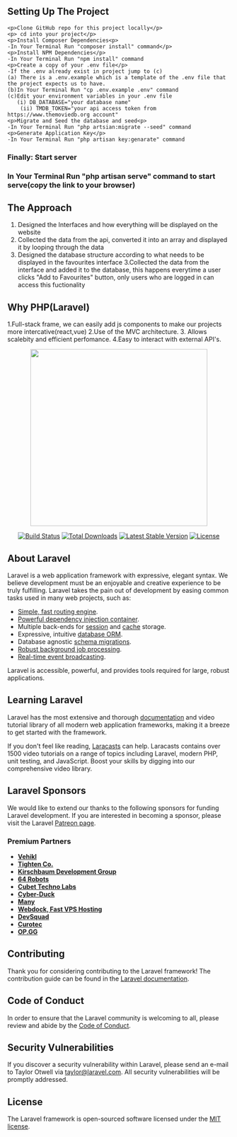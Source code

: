 ##	Setting Up The Project

	<p>Clone GitHub repo for this project locally</p>
	<p> cd into your project</p>
	<p>Install Composer Dependencies<p>
	-In Your Terminal Run "composer install" command</p>
	<p>Install NPM Dependencies</p>
	-In Your Terminal Run "npm install" command
	<p>Create a copy of your .env file</p>
	-If the .env already exist in project jump to (c)
	(a) There is a .env.example which is a template of the .env file that the project expects us to have.
	(b)In Your Terminal Run "cp .env.example .env" command
	(c)Edit your environment variables in your .env file
	   (i) DB_DATABASE="your database name"
	    (ii) TMDB_TOKEN="your api access token from https://www.themoviedb.org account"
	<p>Migrate and Seed the database and seed<p>
	-In Your Terminal Run "php artsian:migrate --seed" command
	<p>Generate Application Key</p>
	-In Your Terminal Run "php artisan key:genarate" command

<h3>Finally: Start server<h3>
In Your Terminal Run "php artisan serve" command to start serve(copy the link to your browser)


##	The Approach
1. Designed the Interfaces and how everything will be displayed on the website
2. Collected the data from the api, converted it into an array and displayed it by looping through the data
3. Designed the database structure according to what needs to be displayed in the favourites interface
3.Collected the data from the interface and added it to the database, this happens everytime a user clicks "Add to Favourites" button, only users who are logged in can access this fuctionality


##	Why PHP(Laravel)
1.Full-stack frame, we can easily add js components to make our projects more intercative(react,vue)
2.Use of the MVC architecture.
3. Allows scalebity and efficient perfomance.
4.Easy to interact with external API's.


<p align="center"><a href="https://laravel.com" target="_blank"><img src="https://raw.githubusercontent.com/laravel/art/master/logo-lockup/5%20SVG/2%20CMYK/1%20Full%20Color/laravel-logolockup-cmyk-red.svg" width="400"></a></p>

<p align="center">
<a href="https://travis-ci.org/laravel/framework"><img src="https://travis-ci.org/laravel/framework.svg" alt="Build Status"></a>
<a href="https://packagist.org/packages/laravel/framework"><img src="https://img.shields.io/packagist/dt/laravel/framework" alt="Total Downloads"></a>
<a href="https://packagist.org/packages/laravel/framework"><img src="https://img.shields.io/packagist/v/laravel/framework" alt="Latest Stable Version"></a>
<a href="https://packagist.org/packages/laravel/framework"><img src="https://img.shields.io/packagist/l/laravel/framework" alt="License"></a>
</p>

## About Laravel

Laravel is a web application framework with expressive, elegant syntax. We believe development must be an enjoyable and creative experience to be truly fulfilling. Laravel takes the pain out of development by easing common tasks used in many web projects, such as:

- [Simple, fast routing engine](https://laravel.com/docs/routing).
- [Powerful dependency injection container](https://laravel.com/docs/container).
- Multiple back-ends for [session](https://laravel.com/docs/session) and [cache](https://laravel.com/docs/cache) storage.
- Expressive, intuitive [database ORM](https://laravel.com/docs/eloquent).
- Database agnostic [schema migrations](https://laravel.com/docs/migrations).
- [Robust background job processing](https://laravel.com/docs/queues).
- [Real-time event broadcasting](https://laravel.com/docs/broadcasting).

Laravel is accessible, powerful, and provides tools required for large, robust applications.

## Learning Laravel

Laravel has the most extensive and thorough [documentation](https://laravel.com/docs) and video tutorial library of all modern web application frameworks, making it a breeze to get started with the framework.

If you don't feel like reading, [Laracasts](https://laracasts.com) can help. Laracasts contains over 1500 video tutorials on a range of topics including Laravel, modern PHP, unit testing, and JavaScript. Boost your skills by digging into our comprehensive video library.

## Laravel Sponsors

We would like to extend our thanks to the following sponsors for funding Laravel development. If you are interested in becoming a sponsor, please visit the Laravel [Patreon page](https://patreon.com/taylorotwell).

### Premium Partners

- **[Vehikl](https://vehikl.com/)**
- **[Tighten Co.](https://tighten.co)**
- **[Kirschbaum Development Group](https://kirschbaumdevelopment.com)**
- **[64 Robots](https://64robots.com)**
- **[Cubet Techno Labs](https://cubettech.com)**
- **[Cyber-Duck](https://cyber-duck.co.uk)**
- **[Many](https://www.many.co.uk)**
- **[Webdock, Fast VPS Hosting](https://www.webdock.io/en)**
- **[DevSquad](https://devsquad.com)**
- **[Curotec](https://www.curotec.com/)**
- **[OP.GG](https://op.gg)**

## Contributing

Thank you for considering contributing to the Laravel framework! The contribution guide can be found in the [Laravel documentation](https://laravel.com/docs/contributions).

## Code of Conduct

In order to ensure that the Laravel community is welcoming to all, please review and abide by the [Code of Conduct](https://laravel.com/docs/contributions#code-of-conduct).

## Security Vulnerabilities

If you discover a security vulnerability within Laravel, please send an e-mail to Taylor Otwell via [taylor@laravel.com](mailto:taylor@laravel.com). All security vulnerabilities will be promptly addressed.

## License

The Laravel framework is open-sourced software licensed under the [MIT license](https://opensource.org/licenses/MIT).
